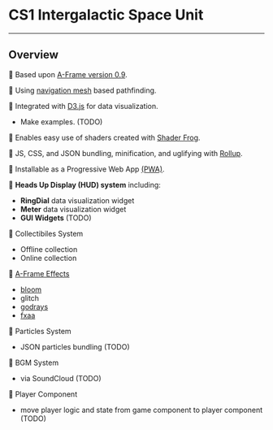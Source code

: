 # CS1 Intergalactic Space Unit
____

## Overview

🍎 Based upon [A-Frame version 0.9](https://aframe.io/docs/0.9.0/introduction/).
  
🍎 Using [navigation mesh](https://www.donmccurdy.com/2017/08/20/creating-a-nav-mesh-for-a-webvr-scene/) based pathfinding.
  
🍎 Integrated with [D3.js](https://d3js.org/) for data visualization.
- Make examples. (TODO)
  
🍎 Enables easy use of shaders created with [Shader Frog](https://shaderfrog.com/).

🍎 JS, CSS, and JSON bundling, minification, and uglifying with [Rollup](https://rollupjs.org/guide/en).

🍎 Installable as a Progressive Web App [(PWA)](https://developers.google.com/web/progressive-web-apps/).

🍎 **Heads Up Display (HUD) system** including:
- **RingDial** data visualization widget
- **Meter** data visualization widget
- **GUI Widgets** (TODO)

🍎 Collectibiles System
- Offline collection
- Online collection

🍎 [A-Frame Effects](https://github.com/wizgrav/aframe-effects)
- [bloom](https://en.wikipedia.org/wiki/Bloom_(shader_effect))
- glitch
- [godrays](https://en.wikipedia.org/wiki/Crepuscular_rays)
- [fxaa](https://en.wikipedia.org/wiki/Fast_approximate_anti-aliasing)

🍎 Particles System
- JSON particles bundling (TODO)

🍎 BGM System
- via SoundCloud (TODO)

🍎 Player Component
- move player logic and state from game component to player component (TODO)
    
    
